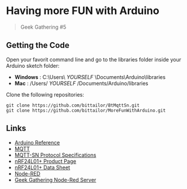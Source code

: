 # Having more FUN with Arduino

> Geek Gathering #5

## Getting the Code

Open your favorit command line and go to the libraries folder inside your Arduino sketch folder:

 * **Windows** : C:\Users\ _YOURSELF_ \Documents\Arduino\libraries
 * **Mac**     : /Users/ _YOURSELF_ /Documents/Arduino/libraries

Clone the following repositories:

```Shell
git clone https://github.com/bittailor/BtMqttSn.git
git clone https://github.com/bittailor/MoreFunWithArduino.git
```

## Links

 * [Arduino Reference](http://arduino.cc/en/Reference/HomePage)
 * [MQTT](http://mqtt.org/)
 * [MQTT-SN Protocol Specifications](http://mqtt.org/new/wp-content/uploads/2009/06/MQTT-SN_spec_v1.2.pdf)
 * [nRF24L01+ Product Page](http://www.nordicsemi.com/eng/Products/2.4GHz-RF/nRF24L01P)
 * [nRF24L01+ Data Sheet](http://www.nordicsemi.com/eng/content/download/2726/34069/file/nRF24L01P_Product_Specification_1_0.pdf)  
 * [Node-RED](http://nodered.org/)
 * [Geek Gathering Node-Red Server](http://geekgathering.cloudapp.net)
